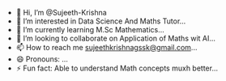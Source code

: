 - 👋 Hi, I’m @Sujeeth-Krishna
- 👀 I’m interested in  Data Science And Maths Tutor...
- 🌱 I’m currently learning M.Sc Mathematics...
- 💞️ I’m looking to collaborate on Application of Maths wit AI...
- 📫 How to reach me sujeethkrishnagssk@gmail.com...
- 😄 Pronouns: ...
- ⚡ Fun fact: Able to understand  Math concepts muxh better...

<!---
Sujeeth-Krishna/Sujeeth-Krishna is a ✨ special ✨ repository because its `README.md` (this file) appears on your GitHub profile.
You can click the Preview link to take a look at your changes.
--->
